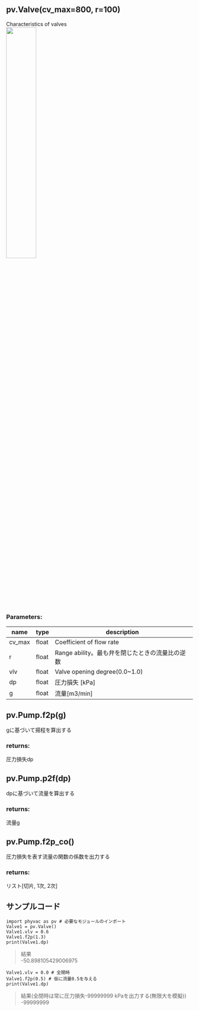 ## pv.Valve(cv_max=800, r=100)
Characteristics of valves  
<img src="https://user-images.githubusercontent.com/27459538/112825297-8db05500-90c6-11eb-996e-51355f95a5f7.png" width=40%>
  
### Parameters:
|  name  |  type  | description |
| ---- | ---- | ---- |
|cv_max|float|Coefficient of flow rate|
|r|float|Range ability。最も弁を閉じたときの流量比の逆数|
|vlv|float|Valve opening degree(0.0~1.0)|
|dp|float|圧力損失 [kPa]|
|g|float|流量[m3/min]|
  
## pv.Pump.f2p(g)
gに基づいて揚程を算出する
  
### returns:
圧力損失dp
  
## pv.Pump.p2f(dp)
dpに基づいて流量を算出する
  
### returns:
流量g
  
## pv.Pump.f2p_co()
圧力損失を表す流量の関数の係数を出力する
  
### returns:
リスト[切片, 1次, 2次]
  
## サンプルコード  
```
import phyvac as pv # 必要なモジュールのインポート
Valve1 = pv.Valve()
Valve1.vlv = 0.6
Valve1.f2p(1.3)
print(Valve1.dp)
```
> 結果  
> -50.898105429006975
  
```
Valve1.vlv = 0.0 # 全閉時
Valve1.f2p(0.5) # 仮に流量0.5を与える
print(Valve1.dp)
```
> 結果(全閉時は常に圧力損失-99999999 kPaを出力する(無限大を模擬))  
> -99999999
